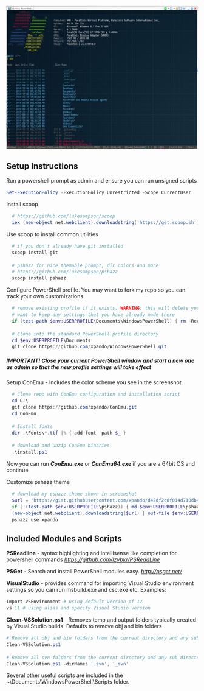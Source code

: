 ![ScreenShot](https://raw.githubusercontent.com/xpando/screenshots/master/PowerShell/Powershell.png)

## Setup Instructions

Run a powershell prompt as admin and ensure you can run unsigned scripts

```Powershell
Set-ExecutionPolicy -ExecutionPolicy Unrestricted -Scope CurrentUser 
```

Install scoop

```PowerShell
  # https://github.com/lukesampson/scoop
  iex (new-object net.webclient).downloadstring('https://get.scoop.sh')
```

Use scoop to install common utilities

```PowerShell
  # if you don't already have git installed 
  scoop install git    

  # pshazz for nice themable prompt, dir colors and more
  # https://github.com/lukesampson/pshazz
  scoop install pshazz 
```

Configure PowerShell profile. You may want to fork my repo so you can track your own customizations.

``` PowerShell
  # remove existing profile if it exists. WARNING: this will delete your existing profile. Backup your existing profile first if you
  # want to keep any settings that you have already made there
  if (test-path $env:USERPROFILE\Documents\WindowsPowerShell) { rm -Recurse -Force $env:USERPROFILE\Documents\WindowsPowerShell } 

  # Clone into the standard PowerShell profile directory
  cd $env:USERPROFILE\Documents
  git clone https://github.com/xpando/WindowsPowerShell.git
```

##### IMPORTANT! Close your current PowerShell window and start a new one as admin so that the new profile settings will take effect

Setup ConEmu - Includes the color scheme you see in the screenshot.

```PowerShell
  # Clone repo with ConEmu configuration and installation script
  cd C:\
  git clone https://github.com/xpando/ConEmu.git
  cd ConEmu

  # Install fonts
  dir .\Fonts\*.ttf |% { add-font -path $_ }

  # download and unzip ConEmu binaries
  .\install.ps1
```

Now you can run **_ConEmu.exe_** or **_ConEmu64.exe_** if you are a 64bit OS and continue.

Customize pshazz theme

```PowerShell
  # download my pshazz theme shown in screenshot 
  $url = 'https://gist.githubusercontent.com/xpando/d42df2c0f014d710db42/raw/0b6f18bdf73eca05e5e3e0f4169249166d4af6c4/xpando.json'
  if (!(test-path $env:USERPROFILE\pshazz)) { md $env:USERPROFILE\pshazz}
  (new-object net.webclient).downloadstring($url) | out-file $env:USERPROFILE\pshazz\xpando.json
  pshazz use xpando
```

## Included Modules and Scripts

**PSReadline** - syntax highlighting and intellisense like completion for powershell commands
_https://github.com/lzybkr/PSReadLine_

**PSGet** - Search and install PowerShell modules easy.
_http://psget.net/_

**VisualStudio** - provides command for importing Visual Studio environment settings so you can run msbuild.exe and csc.exe etc.
Examples:

```PowerShell
Import-VSEnvironment # using default version of 12
vs 11 # using alias and specify Visual Studio version
```
**Clean-VSSolution.ps1** - Removes temp and output folders typically created by Visual Studio builds. Defaults to remove obj and bin folders

```PowerShell
# Remove all obj and bin folders from the current directory and any sub directories
Clean-VSSolution.ps1

# Remove all svn folders from the current directory and any sub directories
Clean-VSSolution.ps1 -dirNames '.svn', '_svn'
```

Several other useful scripts are included in the ~\Documents\WindowsPowerShell\Scripts folder.